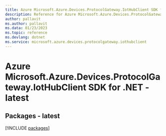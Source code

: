 ```yaml
---
title: Azure Microsoft.Azure.Devices.ProtocolGateway.IotHubClient SDK for .NET
description: Reference for Azure Microsoft.Azure.Devices.ProtocolGateway.IotHubClient SDK for .NET
author: pallavit
ms.author: pallavit
ms.data: 01/23/2023
ms.topic: reference
ms.devlang: dotnet
ms.service: microsoft.azure.devices.protocolgateway.iothubclient
---
```

# Azure Microsoft.Azure.Devices.ProtocolGateway.IotHubClient SDK for .NET - latest
## Packages - latest
[!INCLUDE [packages](microsoft.azure.devices.protocolgateway.iothubclient-index.md)]